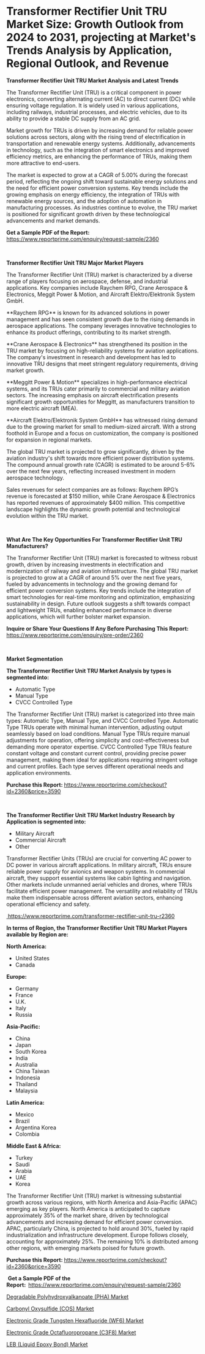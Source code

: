 <p><h1>Transformer Rectifier Unit TRU Market Size: Growth Outlook from 2024 to 2031, projecting at Market's Trends Analysis by Application, Regional Outlook, and Revenue</h1></p><p><strong>Transformer Rectifier Unit TRU Market Analysis and Latest Trends</strong></p>
<p><p>The Transformer Rectifier Unit (TRU) is a critical component in power electronics, converting alternating current (AC) to direct current (DC) while ensuring voltage regulation. It is widely used in various applications, including railways, industrial processes, and electric vehicles, due to its ability to provide a stable DC supply from an AC grid.</p><p>Market growth for TRUs is driven by increasing demand for reliable power solutions across sectors, along with the rising trend of electrification in transportation and renewable energy systems. Additionally, advancements in technology, such as the integration of smart electronics and improved efficiency metrics, are enhancing the performance of TRUs, making them more attractive to end-users.</p><p>The market is expected to grow at a CAGR of 5.00% during the forecast period, reflecting the ongoing shift toward sustainable energy solutions and the need for efficient power conversion systems. Key trends include the growing emphasis on energy efficiency, the integration of TRUs with renewable energy sources, and the adoption of automation in manufacturing processes. As industries continue to evolve, the TRU market is positioned for significant growth driven by these technological advancements and market demands.</p></p>
<p><strong>Get a Sample PDF of the Report:&nbsp;</strong> <a href="https://www.reportprime.com/enquiry/request-sample/2360?utm_campaign=1386&utm_medium=2&utm_source=Github&utm_content=ia&utm_term=18102024&utm_id=transformer-rectifier-unit-tru">https://www.reportprime.com/enquiry/request-sample/2360</a></p>
<p>&nbsp;</p>
<p><strong>Transformer Rectifier Unit TRU Major Market Players</strong></p>
<p><p>The Transformer Rectifier Unit (TRU) market is characterized by a diverse range of players focusing on aerospace, defense, and industrial applications. Key companies include Raychem RPG, Crane Aerospace & Electronics, Meggit Power & Motion, and Aircraft Elektro/Elektronik System GmbH.</p><p>**Raychem RPG** is known for its advanced solutions in power management and has seen consistent growth due to the rising demands in aerospace applications. The company leverages innovative technologies to enhance its product offerings, contributing to its market strength.</p><p>**Crane Aerospace & Electronics** has strengthened its position in the TRU market by focusing on high-reliability systems for aviation applications. The company's investment in research and development has led to innovative TRU designs that meet stringent regulatory requirements, driving market growth.</p><p>**Meggitt Power & Motion** specializes in high-performance electrical systems, and its TRUs cater primarily to commercial and military aviation sectors. The increasing emphasis on aircraft electrification presents significant growth opportunities for Meggitt, as manufacturers transition to more electric aircraft (MEA).</p><p>**Aircraft Elektro/Elektronik System GmbH** has witnessed rising demand due to the growing market for small to medium-sized aircraft. With a strong foothold in Europe and a focus on customization, the company is positioned for expansion in regional markets.</p><p>The global TRU market is projected to grow significantly, driven by the aviation industry's shift towards more efficient power distribution systems. The compound annual growth rate (CAGR) is estimated to be around 5-6% over the next few years, reflecting increased investment in modern aerospace technology.</p><p>Sales revenues for select companies are as follows: Raychem RPG’s revenue is forecasted at $150 million, while Crane Aerospace & Electronics has reported revenues of approximately $400 million. This competitive landscape highlights the dynamic growth potential and technological evolution within the TRU market.</p></p>
<p>&nbsp;</p>
<p><strong>What Are The Key Opportunities For Transformer Rectifier Unit TRU Manufacturers?</strong></p>
<p><p>The Transformer Rectifier Unit (TRU) market is forecasted to witness robust growth, driven by increasing investments in electrification and modernization of railway and aviation infrastructure. The global TRU market is projected to grow at a CAGR of around 5% over the next five years, fueled by advancements in technology and the growing demand for efficient power conversion systems. Key trends include the integration of smart technologies for real-time monitoring and optimization, emphasizing sustainability in design. Future outlook suggests a shift towards compact and lightweight TRUs, enabling enhanced performance in diverse applications, which will further bolster market expansion.</p></p>
<p><strong>Inquire or Share Your Questions If Any Before Purchasing This Report:</strong> <a href="https://www.reportprime.com/enquiry/pre-order/2360?utm_campaign=1386&utm_medium=2&utm_source=Github&utm_content=ia&utm_term=18102024&utm_id=transformer-rectifier-unit-tru">https://www.reportprime.com/enquiry/pre-order/2360</a></p>
<p>&nbsp;</p>
<p><strong>Market Segmentation</strong></p>
<p><strong>The Transformer Rectifier Unit TRU Market Analysis by types is segmented into:</strong></p>
<p><ul><li>Automatic Type</li><li>Manual Type</li><li>CVCC Controlled Type</li></ul></p>
<p><p>The Transformer Rectifier Unit (TRU) market is categorized into three main types: Automatic Type, Manual Type, and CVCC Controlled Type. Automatic Type TRUs operate with minimal human intervention, adjusting output seamlessly based on load conditions. Manual Type TRUs require manual adjustments for operation, offering simplicity and cost-effectiveness but demanding more operator expertise. CVCC Controlled Type TRUs feature constant voltage and constant current control, providing precise power management, making them ideal for applications requiring stringent voltage and current profiles. Each type serves different operational needs and application environments.</p></p>
<p><strong>Purchase this Report:&nbsp;</strong><a href="https://www.reportprime.com/checkout?id=2360&price=3590&utm_campaign=1386&utm_medium=2&utm_source=Github&utm_content=ia&utm_term=18102024&utm_id=transformer-rectifier-unit-tru">https://www.reportprime.com/checkout?id=2360&price=3590</a></p>
<p>&nbsp;</p>
<p><strong>The Transformer Rectifier Unit TRU Market Industry Research by Application is segmented into:</strong></p>
<p><ul><li>Military Aircraft</li><li>Commercial Aircraft</li><li>Other</li></ul></p>
<p><p>Transformer Rectifier Units (TRUs) are crucial for converting AC power to DC power in various aircraft applications. In military aircraft, TRUs ensure reliable power supply for avionics and weapon systems. In commercial aircraft, they support essential systems like cabin lighting and navigation. Other markets include unmanned aerial vehicles and drones, where TRUs facilitate efficient power management. The versatility and reliability of TRUs make them indispensable across different aviation sectors, enhancing operational efficiency and safety.</p></p>
<p><a href="https://www.reportprime.com/transformer-rectifier-unit-tru-r2360?utm_campaign=1386&utm_medium=2&utm_source=Github&utm_content=ia&utm_term=18102024&utm_id=transformer-rectifier-unit-tru">&nbsp;https://www.reportprime.com/transformer-rectifier-unit-tru-r2360</a></p>
<p><strong>In terms of Region, the Transformer Rectifier Unit TRU Market Players available by Region are:</strong></p>
<p>
    <p> <strong> North America: </strong>
        <ul>
            <li>United States</li>
            <li>Canada</li>
        </ul>
        </p> 
    <p> <strong> Europe: </strong>
        <ul>
            <li>Germany</li>
            <li>France</li>
            <li>U.K.</li>
            <li>Italy</li>
            <li>Russia</li>
        </ul>
        </p> 
    <p> <strong> Asia-Pacific: </strong>
        <ul>
            <li>China</li>
            <li>Japan</li>
            <li>South Korea</li>
            <li>India</li>
            <li>Australia</li>
            <li>China Taiwan</li>
            <li>Indonesia</li>
            <li>Thailand</li>
            <li>Malaysia</li>
        </ul>
        </p> 
    <p> <strong> Latin America: </strong>
        <ul>
            <li>Mexico</li>
            <li>Brazil</li>
            <li>Argentina Korea</li>
            <li>Colombia</li>
        </ul>
        </p> 
    <p> <strong> Middle East & Africa: </strong>
        <ul>
            <li>Turkey</li>
            <li>Saudi</li>
            <li>Arabia</li>
            <li>UAE</li>
            <li>Korea</li>
        </ul>
    </p>
    </p>
<p><p>The Transformer Rectifier Unit (TRU) market is witnessing substantial growth across various regions, with North America and Asia-Pacific (APAC) emerging as key players. North America is anticipated to capture approximately 35% of the market share, driven by technological advancements and increasing demand for efficient power conversion. APAC, particularly China, is projected to hold around 30%, fueled by rapid industrialization and infrastructure development. Europe follows closely, accounting for approximately 25%. The remaining 10% is distributed among other regions, with emerging markets poised for future growth.</p></p>
<p><strong>Purchase this Report: </strong><a href="https://www.reportprime.com/checkout?id=2360&price=3590&utm_campaign=1386&utm_medium=2&utm_source=Github&utm_content=ia&utm_term=18102024&utm_id=transformer-rectifier-unit-tru">https://www.reportprime.com/checkout?id=2360&price=3590</a></p>
<p>&nbsp;<strong>Get a Sample PDF of the Report:&nbsp;&nbsp;</strong><a href="https://www.reportprime.com/enquiry/request-sample/2360?utm_campaign=1386&utm_medium=2&utm_source=Github&utm_content=ia&utm_term=18102024&utm_id=transformer-rectifier-unit-tru">https://www.reportprime.com/enquiry/request-sample/2360</a></p>
<p><strong></strong></p>
<p><p><a href="https://www.linkedin.com/pulse/degradable-polyhydroxyalkanoate-pha-market-research-cob2e?utm_campaign=1386&utm_medium=2&utm_source=Github&utm_content=ia&utm_term=18102024&utm_id=transformer-rectifier-unit-tru">Degradable Polyhydroxyalkanoate (PHA) Market</a></p><p><a href="https://www.linkedin.com/pulse/mapping-carbonyl-oxysulfide-cos-market-trends-challenges-mur6e?utm_campaign=1386&utm_medium=2&utm_source=Github&utm_content=ia&utm_term=18102024&utm_id=transformer-rectifier-unit-tru">Carbonyl Oxysulfide (COS) Market</a></p><p><a href="https://www.linkedin.com/pulse/electronic-grade-tungsten-hexafluoride-wf6-industry-ukgce?utm_campaign=1386&utm_medium=2&utm_source=Github&utm_content=ia&utm_term=18102024&utm_id=transformer-rectifier-unit-tru">Electronic Grade Tungsten Hexafluoride (WF6) Market</a></p><p><a href="https://www.linkedin.com/pulse/electronic-grade-octafluoropropane-c3f8-industry-sector-slu4e?utm_campaign=1386&utm_medium=2&utm_source=Github&utm_content=ia&utm_term=18102024&utm_id=transformer-rectifier-unit-tru">Electronic Grade Octafluoropropane (C3F8) Market</a></p><p><a href="https://www.linkedin.com/pulse/analyzing-leb-liquid-epoxy-bond-market-dynamics-growth-alhhe?utm_campaign=1386&utm_medium=2&utm_source=Github&utm_content=ia&utm_term=18102024&utm_id=transformer-rectifier-unit-tru">LEB (Liquid Epoxy Bond) Market</a></p></p>